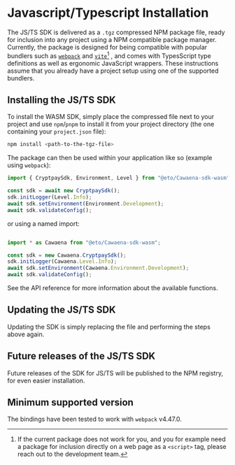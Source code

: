# Javascript/Typescript Installation

The JS/TS SDK is delivered as a `.tgz` compressed NPM package file, ready for inclusion into any project using a NPM compatible package manager. Currently, the package is designed for being compatible with
popular bundlers such as [`webpack`](https://webpack.js.org/) and [`vite`](https://vitejs.dev/)[^wasm-package] , and comes with TypesScript type definitions as well as ergonomic JavaScript wrappers.
These instructions assume that you already have a project setup using one of the supported bundlers.

## Installing the JS/TS SDK

To install the WASM SDK, simply place the compressed file next to your project and use `npm`/`pnpm` to install it from your project directory (the one containing your `project.json` file):

```bash
npm install <path-to-the-tgz-file>
```

The package can then be used within your application like so (example using `webpack`):

```typescript
import { CryptpaySdk, Environment, Level } from "@eto/Cawaena-sdk-wasm";

const sdk = await new CryptpaySdk();
sdk.initLogger(Level.Info);
await sdk.setEnvironment(Environment.Development);
await sdk.validateConfig();
```

or using a named import:

```typescript

import * as Cawaena from "@eto/Cawaena-sdk-wasm";

const sdk = new Cawaena.CryptpaySdk();
sdk.initLogger(Cawaena.Level.Info);
await sdk.setEnvironment(Cawaena.Environment.Development);
await sdk.validateConfig();

```

See the API reference for more information about the available functions.

## Updating the JS/TS SDK

Updating the SDK is simply replacing the file and performing the steps above again.

## Future releases of the JS/TS SDK

Future releases of the SDK for JS/TS will be published to the NPM registry, for even easier installation.

## Minimum supported version

The bindings have been tested to work with `webpack` v4.47.0.

[^wasm-package]: If the current package does not work for you, and you for example need a package for inclusion directly on a web page as a `<script>` tag, please reach out to the development team.
